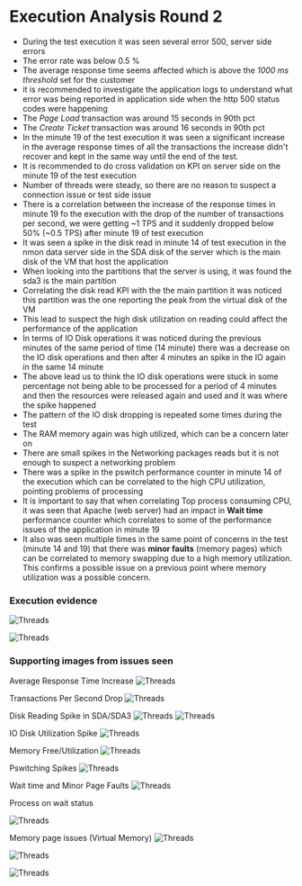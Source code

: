 # Execution Analysis Round 2

- During the test execution it was seen several error 500, server side errors
- The error rate was below 0.5 %
- The average response time seems affected which is above the *1000 ms threshold* set for the customer
- it is recommended to investigate the application logs to understand what error was being reported in application side when the http 500 status codes were happening
- The *Page Load* transaction was around 15 seconds in 90th pct
- The *Create Ticket* transaction was around 16 seconds in 90th pct
- In the minute 19 of the test execution it was seen a significant increase in the average response times of all the transactions the increase didn't recover and kept in the same way until the end of the test.
- It is recommended to do cross validation on KPI on server side on the minute 19 of the test execution
- Number of threads were steady, so there are no reason to suspect a connection issue or test side issue
- There is a correlation between the increase of the response times in minute 19 fo the execution with the drop of the number of transactions per second, we were getting ~1 TPS and it suddenly dropped below 50% (~0.5 TPS) after minute 19 of test execution
- It was seen a spike in the disk read in minute 14 of test execution in the nmon data server side in the SDA disk of the server which is the main disk of the VM that host the application
- When looking into the partitions that the server is using, it was found the sda3 is the main partition
- Correlating the disk read KPI with the the main partition it was noticed this partition was the one reporting the peak from the virtual disk of the VM
- This lead to suspect the high disk utilization on reading could affect the performance of the application
- In terms of IO Disk operations it was noticed during the previous minutes of the same period of time (14 minute) there was a decrease on the IO disk operations and then after 4 minutes an spike in the IO again in the same 14 minute
- The above lead us to think the IO disk operations were stuck in some percentage not being able to be processed for a period of 4 minutes and then the resources were released again and used and it was where the spike happened
- The pattern of the IO disk dropping is repeated some times during the test
- The RAM memory again was high utilized, which can be a concern later on
- There are small spikes in the Networking packages reads but it is not enough to suspect a networking problem
- There was a spike in the pswitch performance counter in minute 14 of the execution which can be correlated to the high CPU utilization, pointing problems of processing
- It is important to say that when correlating Top process consuming CPU, it was seen that Apache (web server) had an impact in **Wait time** performance counter which correlates to some of the performance issues of the application in minute 19
- It also was seen multiple times in the same point of concerns in the test (minute 14 and 19) that there was **minor faults** (memory pages) which can be correlated to memory swapping due to a high memory utilization. This confirms a possible issue on a previous point where memory utilization was a possible concern. 


### Execution evidence

![Threads](img/r2_uvdesk_Taurus_execution.png)

![Threads](img/r2_uvdesk_Taurus_report.png)

### Supporting images from issues seen

Average Response Time Increase
![Threads](img/r2_rt_increase.png)

Transactions Per Second Drop
![Threads](img/r2_tps_drop.png)

Disk Reading Spike in SDA/SDA3
![Threads](img/r2_uvdesk_DISKREAD_sda.png)
![Threads](img/r2_uvdesk_DISKBSIZE_sda.png)

IO Disk Utilization Spike
![Threads](img/r2_uvdesk_DISKXFER_sda3.png)

Memory Free/Utilization
![Threads](img/r2_uvdesk_MEM_memfree.png)

Pswitching Spikes
![Threads](img/r2_uvdesk_PROC_pswitch.png)

Wait time and Minor Page Faults
![Threads](img/r2_memory_faults.png)

Process on wait status

![Threads](img/r2_wait_proc.png)

Memory page issues (Virtual Memory)
![Threads](img/r2_uvdesk_VM_pgactivate.png)

![Threads](img/r2_uvdesk_VM_pgdeactivate.png)

![Threads](img/r2_uvdesk_VM_pgmajfault.png)